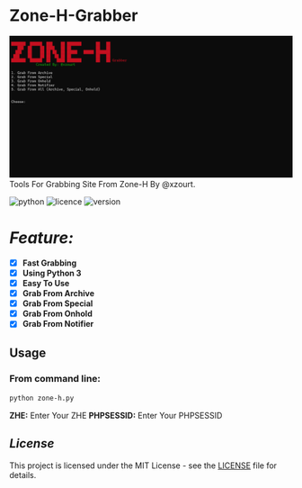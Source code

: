 # Zone-H-Grabber

![logo](https://raw.githubusercontent.com/xzourt/Zone-H-Grabber/main/preview.png)
Tools For Grabbing Site From Zone-H By @xzourt.<br/>

![python](https://img.shields.io/badge/Python-3.10.10-green?style=flat-square)
![licence](https://img.shields.io/badge/LICENE-GPL3.0-ebcb8b?style=flat-square)
![version](https://img.shields.io/badge/VERSION-1.2.0-a3be8c?style=flat-square)

# _Feature:_

- [x] **Fast Grabbing**
- [x] **Using Python 3**
- [x] **Easy To Use**
- [x] **Grab From Archive**
- [x] **Grab From Special**
- [x] **Grab From Onhold**
- [x] **Grab From Notifier**

## Usage
### From command line:
```bash
python zone-h.py
```
**ZHE:** Enter Your ZHE
**PHPSESSID:** Enter Your PHPSESSID

## _License_
This project is licensed under the MIT License - see the [LICENSE](LICENSE) file for details.
